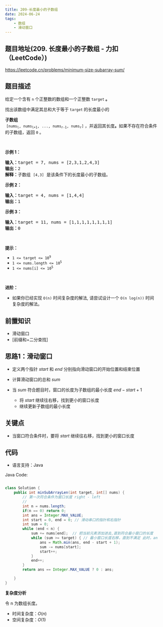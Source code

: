 ```yaml
---
title: 209-长度最小的子数组
date: 2024-06-24
tags:
    - 数组
    - 滑动窗口
---
```


## 题目地址(209. 长度最小的子数组 - 力扣（LeetCode）)

https://leetcode.cn/problems/minimum-size-subarray-sum/

## 题目描述

<p>给定一个含有&nbsp;<code>n</code><strong>&nbsp;</strong>个正整数的数组和一个正整数 <code>target</code><strong> 。</strong></p>

<p>找出该数组中满足其总和大于等于<strong> </strong><code>target</code><strong> </strong>的长度最小的 <strong><span data-keyword="subarray-nonempty" class=" cursor-pointer relative text-dark-blue-s text-sm"><div class="popover-wrapper inline-block" data-headlessui-state=""><div><div aria-expanded="false" data-headlessui-state="" id="headlessui-popover-button-:r17:"><div>子数组</div></div><div style="position: fixed; z-index: 40; inset: 0px auto auto 0px; transform: translate(402px, 220px);"></div></div></div></span></strong>&nbsp;<code>[nums<sub>l</sub>, nums<sub>l+1</sub>, ..., nums<sub>r-1</sub>, nums<sub>r</sub>]</code> ，并返回其长度<strong>。</strong>如果不存在符合条件的子数组，返回 <code>0</code> 。</p>

<p>&nbsp;</p>

<p><strong>示例 1：</strong></p>

<pre><strong>输入：</strong>target = 7, nums = [2,3,1,2,4,3]
<strong>输出：</strong>2
<strong>解释：</strong>子数组&nbsp;<code>[4,3]</code>&nbsp;是该条件下的长度最小的子数组。
</pre>

<p><strong>示例 2：</strong></p>

<pre><strong>输入：</strong>target = 4, nums = [1,4,4]
<strong>输出：</strong>1
</pre>

<p><strong>示例 3：</strong></p>

<pre><strong>输入：</strong>target = 11, nums = [1,1,1,1,1,1,1,1]
<strong>输出：</strong>0
</pre>

<p>&nbsp;</p>

<p><strong>提示：</strong></p>

<ul>
	<li><code>1 &lt;= target &lt;= 10<sup>9</sup></code></li>
	<li><code>1 &lt;= nums.length &lt;= 10<sup>5</sup></code></li>
	<li><code>1 &lt;= nums[i] &lt;= 10<sup>5</sup></code></li>
</ul>

<p>&nbsp;</p>

<p><strong>进阶：</strong></p>

<ul>
	<li>如果你已经实现<em> </em><code>O(n)</code> 时间复杂度的解法, 请尝试设计一个 <code>O(n log(n))</code> 时间复杂度的解法。</li>
</ul>


## 前置知识

- 滑动窗口
- [前缀和+二分查找]

## 思路1：滑动窗口

- 定义两个指针 $start$ 和 $end$ 分别指向滑动窗口的开始位置和结束位置

- 计算滑动窗口的总和 $sum$
- 当 $sum$ 符合题目时，窗口的长度为子数组的最小长度 $end - start + 1$
  - 将 $start$ 继续往右移，找到更小的窗口长度
  - 继续更新子数组的最小长度

## 关键点

-  当窗口符合条件时，要将 $start$ 继续往右移，找到更小的窗口长度

## 代码

- 语言支持：Java

Java Code:

```java

class Solution {
    public int minSubArrayLen(int target, int[] nums) {
        // 第一次符合条件为窗口长度 right - left
        //
        int n = nums.length;
        if(n == 0) return 0;
        int ans = Integer.MAX_VALUE;
        int start = 0, end = 0; // 滑动串口的指针和右指针
        int sum = 0;
        while (end < n) {
            sum += nums[end];  // 把当前元素添加进去,直到符合最小窗口的长度
            while (sum >= target) { // 最小窗口长度右移，直到不满足 此时，ans = end - start + 1， end - start
                ans = Math.min(ans, end - start + 1);
                sum -= nums[start];
                start++;
            }
            end++;
        }
        return ans == Integer.MAX_VALUE ? 0 : ans;

    }
}

```


**复杂度分析**

令 n 为数组长度。

- 时间复杂度：$O(n)$
- 空间复杂度：$O(1)$